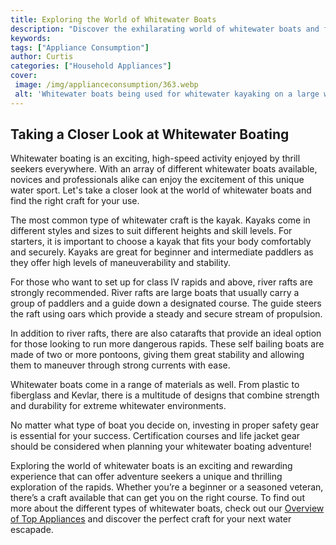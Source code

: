 ```yaml
---
title: Exploring the World of Whitewater Boats
description: "Discover the exhilarating world of whitewater boats and find out what makes them an essential part of river exploration Find out the different types of boats and decide which one is the best for your needs"
keywords: 
tags: ["Appliance Consumption"]
author: Curtis
categories: ["Household Appliances"]
cover: 
 image: /img/applianceconsumption/363.webp
 alt: 'Whitewater boats being used for whitewater kayaking on a large whitewater rapid'
---
```

## Taking a Closer Look at Whitewater Boating

Whitewater boating is an exciting, high-speed activity enjoyed by thrill seekers everywhere. With an array of different whitewater boats available, novices and professionals alike can enjoy the excitement of this unique water sport. Let's take a closer look at the world of whitewater boats and find the right craft for your use. 

The most common type of whitewater craft is the kayak. Kayaks come in different styles and sizes to suit different heights and skill levels. For starters, it is important to choose a kayak that fits your body comfortably and securely. Kayaks are great for beginner and intermediate paddlers as they offer high levels of maneuverability and stability. 

For those who want to set up for class IV rapids and above, river rafts are strongly recommended. River rafts are large boats that usually carry a group of paddlers and a guide down a designated course. The guide steers the raft using oars which provide a steady and secure stream of propulsion. 

In addition to river rafts, there are also catarafts that provide an ideal option for those looking to run more dangerous rapids. These self bailing boats are made of two or more pontoons, giving them great stability and allowing them to maneuver through strong currents with ease. 

Whitewater boats come in a range of materials as well. From plastic to fiberglass and Kevlar, there is a multitude of designs that combine strength and durability for extreme whitewater environments.

No matter what type of boat you decide on, investing in proper safety gear is essential for your success. Certification courses and life jacket gear should be considered when planning your whitewater boating adventure!

Exploring the world of whitewater boats is an exciting and rewarding experience that can offer adventure seekers a unique and thrilling exploration of the rapids. Whether you’re a beginner or a seasoned veteran, there’s a craft available that can get you on the right course. To find out more about the different types of whitewater boats, check out our [Overview of Top Appliances](./pages/appliance-overview) and discover the perfect craft for your next water escapade.
